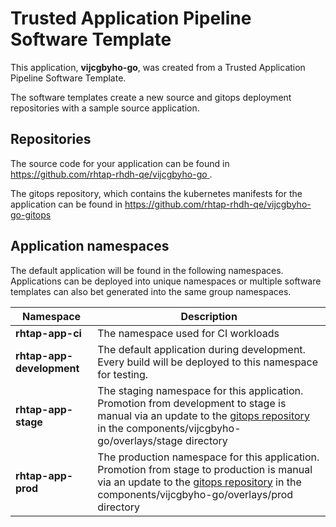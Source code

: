 # Trusted Application Pipeline Software Template

This application, **vijcgbyho-go**, was created from a Trusted Application Pipeline Software Template.

The software templates create a new source and gitops deployment repositories with a sample source application. 

## Repositories

The source code for your application can be found in [https://github.com/rhtap-rhdh-qe/vijcgbyho-go ](https://github.com/rhtap-rhdh-qe/vijcgbyho-go ).
 
The gitops repository, which contains the kubernetes manifests for the application can be found in 
[https://github.com/rhtap-rhdh-qe/vijcgbyho-go-gitops ](https://github.com/rhtap-rhdh-qe/vijcgbyho-go-gitops ) 

## Application namespaces 

The default application will be found in the following namespaces. Applications can be deployed into unique namespaces or multiple software templates can also bet generated into the same group namespaces.  

|  Namespace   |  Description   |  
| -------- | -------- |
| **rhtap-app-ci** | The namespace used for CI workloads |
| **rhtap-app-development** | The default application during development. Every build will be deployed to this namespace for testing. |
| **rhtap-app-stage** | The staging namespace for this application. Promotion from development to stage is manual via an update to the [gitops repository](https://github.com/rhtap-rhdh-qe/vijcgbyho-go-gitops ) in the components/vijcgbyho-go/overlays/stage directory |
| **rhtap-app-prod** | The production namespace for this application. Promotion from stage to production is manual via an update to the [gitops repository](https://github.com/rhtap-rhdh-qe/vijcgbyho-go-gitops ) in the components/vijcgbyho-go/overlays/prod directory |